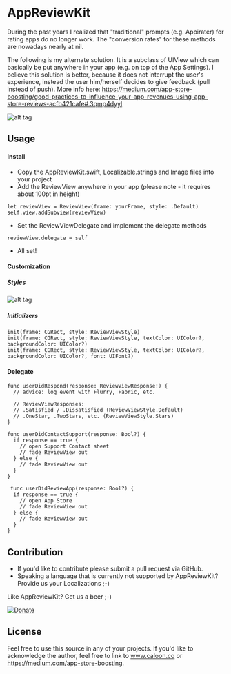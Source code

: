 # AppReviewKit

During the past years I realized that "traditional" prompts (e.g. Appirater) for rating apps do no longer work. The "conversion rates" for these methods are nowadays nearly at nil.

The following is my alternate solution. It is a subclass of UIView which can basically be put anywhere in your app (e.g. on top of the App Settings). I believe this solution is better, because it does not interrupt the user's experience, instead the user him/herself decides to give feedback (pull instead of push). More info here: https://medium.com/app-store-boosting/good-practices-to-influence-your-app-revenues-using-app-store-reviews-acfb421cafe#.3qmp4dyyl

![alt tag](http://s14.postimg.org/o2y1jl3sx/App_Review_Kit_Actions_Sketch.png)

## Usage

#### Install
- Copy the AppReviewKit.swift, Localizable.strings and Image files into your project
- Add the ReviewView anywhere in your app (please note - it requires about 100pt in height)  
```
let reviewView = ReviewView(frame: yourFrame, style: .Default)
self.view.addSubview(reviewView)
```
- Set the ReviewViewDelegate and implement the delegate methods  
```
reviewView.delegate = self
```
- All set!

#### Customization
##### Styles

![alt tag](http://s13.postimg.org/iaaeljcx3/App_Review_Kit_Styles_Sketch.png)

##### Initializers
```
init(frame: CGRect, style: ReviewViewStyle)
init(frame: CGRect, style: ReviewViewStyle, textColor: UIColor?, backgroundColor: UIColor?)
init(frame: CGRect, style: ReviewViewStyle, textColor: UIColor?, backgroundColor: UIColor?, font: UIFont?)
```

#### Delegate
```
func userDidRespond(response: ReviewViewResponse!) {
  // advice: log event with Flurry, Fabric, etc.
  
  // ReviewViewResponses: 
  // .Satisfied / .Dissatisfied (ReviewViewStyle.Default)
  // .OneStar, .TwoStars, etc. (ReviewViewStyle.Stars)
}

func userDidContactSupport(response: Bool?) {
  if response == true {
    // open Support Contact sheet
    // fade ReviewView out
  } else {
    // fade ReviewView out
  }
}

 func userDidReviewApp(response: Bool?) {
  if response == true {
    // open App Store
    // fade ReviewView out
  } else {
    // fade ReviewView out
  }
}
```

## Contribution
- If you'd like to contribute please submit a pull request via GitHub. 
- Speaking a language that is currently not supported by AppReviewKit? Provide us your Localizations ;-)

Like AppReviewKit? Get us a beer ;-) 

[![Donate](https://www.paypalobjects.com/en_US/i/btn/btn_donate_LG.gif)](https://www.paypal.com/cgi-bin/webscr?cmd=_s-xclick&hosted_button_id=NVFEEVXQSSM9S)

## License
Feel free to use this source in any of your projects. If you'd like to acknowledge the author, feel free to link to www.caloon.co or https://medium.com/app-store-boosting.
